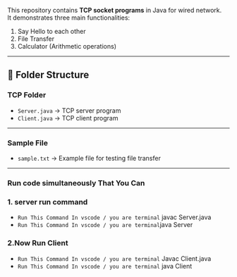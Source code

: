 This repository contains **TCP socket programs** in Java for wired network.  
It demonstrates three main functionalities:  

1. Say Hello to each other  
2. File Transfer  
3. Calculator (Arithmetic operations)

---

## 📁 Folder Structure


### TCP Folder
- `Server.java` → TCP server program  
- `Client.java` → TCP client program

 ---

### Sample File
- `sample.txt` → Example file for testing file transfer  

---


### Run code simultaneously That You Can 

### 1. server run command 
- `Run This Command In vscode / you are terminal` javac Server.java
- `Run This Command In vscode / you are terminal`java Server

### 2.Now Run Client 
- `Run This Command In vscode / you are terminal` Javac Client.java
- `Run This Command In vscode / you are terminal` java Client


